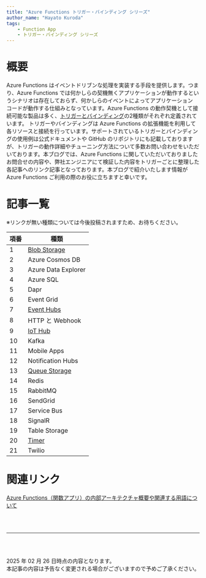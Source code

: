 ```yaml
---
title: "Azure Functions トリガー・バインディング シリーズ"
author_name: "Hayato Kuroda"
tags:
    - Function App
    - トリガー・バインディング シリーズ
---
```


# 概要
Azure Functions はイベントドリブンな処理を実装する手段を提供します。つまり、Azure Functions では何かしらの契機無くアプリケーションが動作するというシナリオは存在しておらず、何かしらのイベントによってアプリケーション コードが動作する仕組みとなっています。Azure Functions の動作契機として接続可能な製品は多く、[トリガーとバインディング](https://learn.microsoft.com/ja-jp/azure/azure-functions/functions-triggers-bindings?tabs=csharp#supported-bindings)の2種類がそれぞれ定義されています。
トリガーやバインディングは Azure Functions の拡張機能を利用して各リソースと接続を行っています。サポートされているトリガーとバインディングの使用例は公式ドキュメントや GitHub のリポジトリにも記載しておりますが、トリガーの動作詳細やチューニング方法について多数お問い合わせをいただいております。本ブログでは、Azure Functions に関していただいておりましたお問合せの内容や、弊社エンジニアにて検証した内容をトリガーごとに整理した各記事へのリンク記事となっております。本ブログで紹介いたします情報が Azure Functions ご利用の際のお役に立ちますと幸いです。

# 記事一覧
※リンクが無い種類については今後投稿されますため、お待ちください。

| 項番 | 種類 |
|--|--|
| 1 | [ Blob Storage ](https://azure.github.io/jpazpaas/2025/02/26/Azure-functions-trigger-and-binding-series-blob.html) |
| 2 | Azure Cosmos DB |
| 3 | Azure Data Explorer |
| 4 | Azure SQL |
| 5 | Dapr |
| 6 | Event Grid |
| 7 | [Event Hubs](https://azure.github.io/jpazpaas/2024/02/22/Azure-functions-trigger-and-binding-series-eventhubs.html) |
| 8 | HTTP と Webhook |
| 9 | [IoT Hub](https://azure.github.io/jpazpaas/2025/02/26/Azure-functions-trigger-and-binding-series-iothub.html) |
| 10 | Kafka |
| 11 | Mobile Apps |
| 12 | Notification Hubs |
| 13 | [ Queue Storage ](https://azure.github.io/jpazpaas/2025/02/26/Azure-functions-trigger-and-binding-series-queue.html) |
| 14 | Redis |
| 15 | RabbitMQ |
| 16 | SendGrid |
| 17 | Service Bus |
| 18 | SignalR |
| 19 | Table Storage |
| 20 | [Timer](https://azure.github.io/jpazpaas/2024/02/22/Azure-functions-trigger-and-binding-series-timer.html) |
| 21 | Twilio |


# 関連リンク
[Azure Functions（関数アプリ）の内部アーキテクチャ概要や関連する用語について](https://azure.github.io/jpazpaas/2023/08/24/azure-functions-words-relative-management.html)



<br>
<br>

---

<br>
<br>

2025 年 02 月 26 日時点の内容となります。<br>
本記事の内容は予告なく変更される場合がございますので予めご了承ください。

<br>
<br>